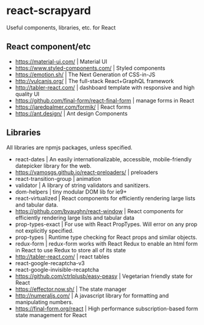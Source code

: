 # react-scrapyard
Useful components, libraries, etc.  for React

## React component/etc
- https://material-ui.com/ | Material UI
- https://www.styled-components.com/ | Styled components
- https://emotion.sh/ | The Next Generation of CSS-in-JS
- http://vulcanjs.org/ | The full-stack React+GraphQL framework
- http://tabler-react.com/ | dashboard template with responsive and high quality UI
- https://github.com/final-form/react-final-form | manage forms in React
- https://jaredpalmer.com/formik/ | React forms
- https://ant.design/ | Ant design Components

## Libraries

All libraries are npmjs packages, unless specified.

- react-dates | An easily internationalizable, accessible, mobile-friendly datepicker library for the web.
- https://vamosgs.github.io/react-preloaders/ | preloaders
- react-transition-group | animation
- validator | A library of string validators and sanitizers.
- dom-helpers | tiny modular DOM lib for ie9+
- react-virtualized | React components for efficiently rendering large lists and tabular data.
- https://github.com/bvaughn/react-window | React components for efficiently rendering large lists and tabular data 
- prop-types-exact | For use with React PropTypes. Will error on any prop not explicitly specified.
- prop-types | Runtime type checking for React props and similar objects.
- redux-form | redux-form works with React Redux to enable an html form in React to use Redux to store all of its state
- http://tabler-react.com/ | react tables
- react-google-recaptcha-v3
- react-google-invisible-recaptcha
- https://github.com/ctrlplusb/easy-peasy | Vegetarian friendly state for React
- https://effector.now.sh/ | The state manager
- http://numeraljs.com/ |  A javascript library for formatting and manipulating numbers. 
- https://final-form.org/react | High performance subscription-based form state management for React

